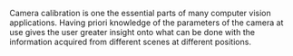 Camera calibration is one the essential parts of many computer vision applications.
Having priori knowledge of the parameters of the camera at use gives the user greater insight onto what can be done with the information acquired from different scenes at different positions.
